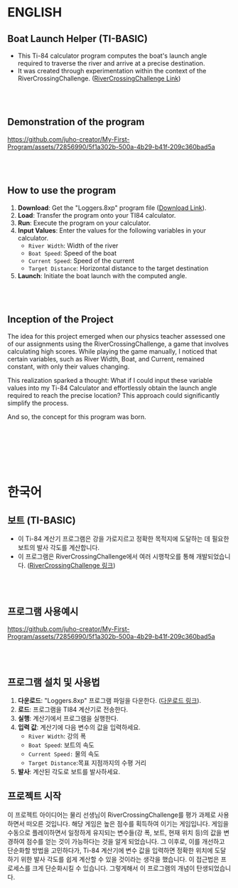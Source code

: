 # ENGLISH

## Boat Launch Helper (TI-BASIC)
* This Ti-84 calculator program computes the boat's launch angle required to traverse the river and arrive at a precise destination. <br />
* It was created through experimentation within the context of the RiverCrossingChallenge.  ([RiverCrossingChallenge Link](http://thephysicsaviary.com/Physics/Programs/Games/RiverCrossingChallenge/))

<br />
<br />

## Demonstration of the program
https://github.com/juho-creator/My-First-Program/assets/72856990/5f1a302b-500a-4b29-b41f-209c360bad5a

<br />
<br />

## How to use the program
1. **Download**: Get the "Loggers.8xp" program file ([Download Link](https://github.com/juho-creator/Ti84-BoatLaunchHelper/blob/main/Loggers.8xp)).
2. **Load**: Transfer the program onto your TI84 calculator.
3. **Run**: Execute the program on your calculator.
4. **Input Values**: Enter the values for the following variables in your calculator.
     * `River Width`: Width of the river
     * `Boat Speed`: Speed of the boat
     * `Current Speed`: Speed of the current
     * `Target Distance`: Horizontal distance to the target destination
5. **Launch**: Initiate the boat launch with the computed angle.

<br />
<br />

## Inception of the Project
The idea for this project emerged when our physics teacher assessed one of our assignments using the RiverCrossingChallenge, a game that involves calculating high scores. While playing the game manually, I noticed that certain variables, such as River Width, Boat, and Current, remained constant, with only their values changing.

This realization sparked a thought: What if I could input these variable values into my Ti-84 Calculator and effortlessly obtain the launch angle required to reach the precise location? This approach could significantly simplify the process.

And so, the concept for this program was born.

<br />
<br />
<br />
<br />
<br />

# 한국어

## 보트  (TI-BASIC)
* 이 Ti-84 계산기 프로그램은 강을 가로지르고 정확한 목적지에 도달하는 데 필요한 보트의 발사 각도를 계산합니다.
* 이 프로그램은 RiverCrossingChallenge에서 여러 시행착오를 통해 개발되었습니다. ([RiverCrossingChallenge 링크](http://thephysicsaviary.com/Physics/Programs/Games/RiverCrossingChallenge/))

<br />
<br />

## 프로그램 사용예시
https://github.com/juho-creator/My-First-Program/assets/72856990/5f1a302b-500a-4b29-b41f-209c360bad5a

<br />
<br />

## 프로그램 설치 및 사용법
1. **다운로드**: "Loggers.8xp" 프로그램 파일을 다운한다. ([다운로드 링크](https://github.com/juho-creator/Ti84-BoatLaunchHelper/blob/main/Loggers.8xp)).
2. **로드**: 프로그램을 TI84 계산기로 전송한다.
3. **실행**: 계산기에서 프로그램을 실행한다.
4. **입력 값**: 계산기에 다음 변수의 값을 입력하세요.
    * `River Width`: 강의 폭
    * `Boat Speed`: 보트의 속도
    * `Current Speed:` 물의 속도
    * `Target Distance`:목표 지점까지의 수평 거리
6. **발사**: 계산된 각도로 보트를 발사하세요.

## 프로젝트 시작
이 프로젝트 아이디어는 물리 선생님이 RiverCrossingChallenge를 평가 과제로 사용하면서 떠오른 것입니다. 해당 게임은 높은 점수를 획득하여 이기는 게임입니다. 게임을 수동으로 플레이하면서 일정하게 유지되는 변수들(강 폭, 보트, 현재 위치 등)의 값을 변경하여 점수를 얻는 것이 가능하다는 것을 알게 되었습니다. 그 이후로, 이를 개선하고 단순화할 방법을 고민하다가, Ti-84 계산기에 변수 값을 입력하면 정확한 위치에 도달하기 위한 발사 각도를 쉽게 계산할 수 있을 것이라는 생각을 했습니다. 이 접근법은 프로세스를 크게 단순화시킬 수 있습니다. 그렇게해서 이 프로그램의 개념이 탄생되었습니다.

